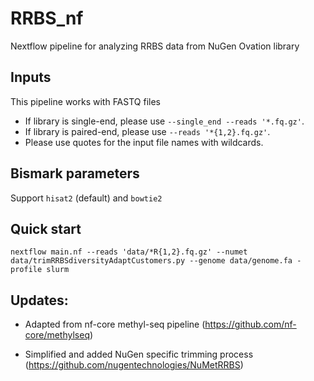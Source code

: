 # RRBS_nf
Nextflow pipeline for analyzing RRBS data from NuGen Ovation library

## Inputs
This pipeline works with FASTQ files
* If library is single-end, please use `--single_end --reads '*.fq.gz'`.
* If library is paired-end, please use `--reads '*{1,2}.fq.gz'`.
* Please use quotes for the input file names with wildcards.


## Bismark parameters
Support `hisat2` (default) and `bowtie2`

## Quick start
```nextflow main.nf --reads 'data/*R{1,2}.fq.gz' --numet data/trimRRBSdiversityAdaptCustomers.py --genome data/genome.fa -profile slurm```

## Updates:
* Adapted from nf-core methyl-seq pipeline (https://github.com/nf-core/methylseq)

* Simplified and added NuGen specific trimming process (https://github.com/nugentechnologies/NuMetRRBS)

